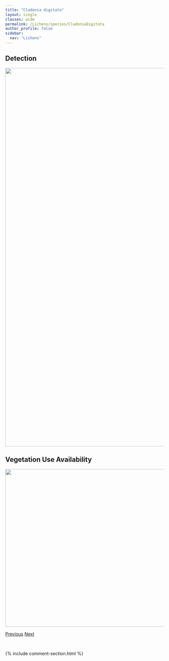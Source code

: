```yaml
---
title: "Cladonia digitata"
layout: single
classes: wide
permalink: /Lichens/species/CladoniaDigitata
author_profile: false
sidebar:
  nav: "Lichens"
---
```


<h2>Detection</h2>

<a href="https://drive.google.com/uc?export=view&id=1EPPmZ8xXDtCO7_S_-gwMwFMYQlK2-tNH">
<img src="https://drive.google.com/uc?export=view&id=1EPPmZ8xXDtCO7_S_-gwMwFMYQlK2-tNH" height = "1200" width = "800">
</a>


<h2>Vegetation Use Availability</h2>

<a href="https://drive.google.com/uc?export=view&id=1LZkr9a_xInTKKajDqkt6DL7t8O0kFTjO">
<img src="https://drive.google.com/uc?export=view&id=1LZkr9a_xInTKKajDqkt6DL7t8O0kFTjO" height = "500" width = "1000">
</a>


<a href="/DevelopmentWebsite/Lichens/species/CladoniaDeformis" class="pagination--pager" title="Cladonia deformis">Previous</a> <a href="/DevelopmentWebsite/Lichens/species/CladoniaEcmocyna" class="pagination--pager" title="Cladonia ecmocyna">Next</a>

<p>&nbsp;</p>

{% include comment-section.html %}

